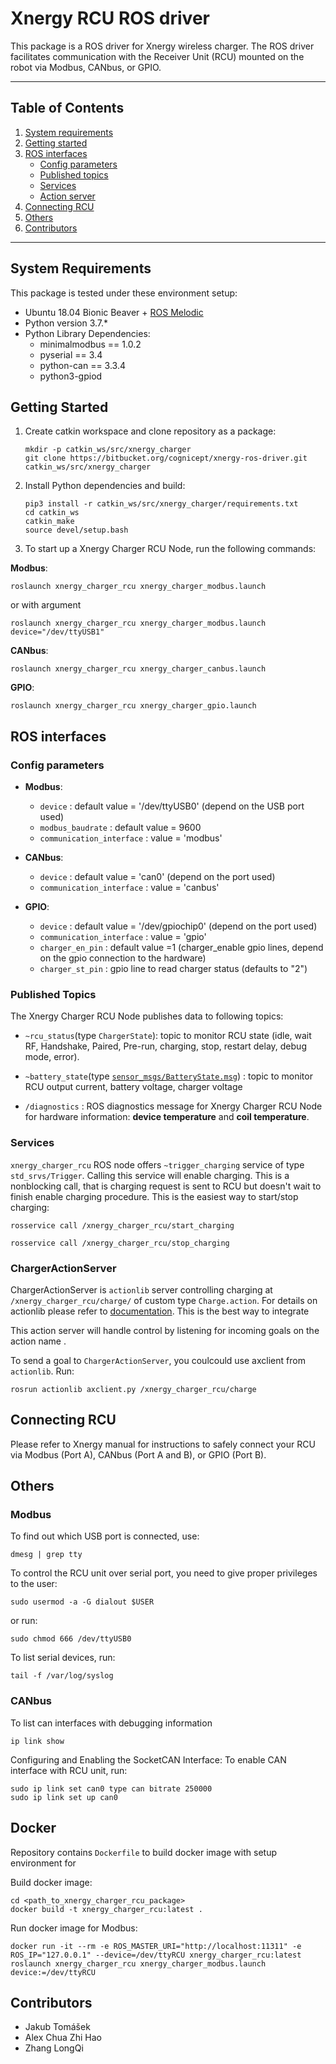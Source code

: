 # Xnergy RCU ROS driver

This package is a ROS driver for Xnergy wireless charger. The ROS driver facilitates communication with the Receiver Unit (RCU) mounted on the robot via Modbus, CANbus, or GPIO.

----

## Table of Contents

1. [System requirements](#system-requirements)
2. [Getting started](#Getting-started)
3. [ROS interfaces](#ros-interfaces)
    * [Config parameters](#config-parameters)
    * [Published topics](#published-topics)
    * [Services](#services)
    * [Action server](#chargeractionserver)
4. [Connecting RCU](#connecting-RCU)
5. [Others](#others)
6. [Contributors](#contributors)

----

## System Requirements

This package is tested under these environment setup:

* Ubuntu 18.04 Bionic Beaver + [ROS Melodic](http://wiki.ros.org/melodic/Installation/Ubuntu)
* Python version 3.7.*
* Python Library Dependencies:
  * minimalmodbus == 1.0.2
  * pyserial == 3.4
  * python-can == 3.3.4
  * python3-gpiod

## Getting Started

1. Create catkin workspace and clone repository as a package:

    ```shell
    mkdir -p catkin_ws/src/xnergy_charger
    git clone https://bitbucket.org/cognicept/xnergy-ros-driver.git catkin_ws/src/xnergy_charger
    ```

2. Install Python dependencies and build:

    ```shell
    pip3 install -r catkin_ws/src/xnergy_charger/requirements.txt
    cd catkin_ws
    catkin_make
    source devel/setup.bash
    ```

3. To start up a Xnergy Charger RCU Node, run the following commands:

**Modbus**:

```shell
roslaunch xnergy_charger_rcu xnergy_charger_modbus.launch
```

or with argument

```shell
roslaunch xnergy_charger_rcu xnergy_charger_modbus.launch device="/dev/ttyUSB1"
```

**CANbus**:

```shell
roslaunch xnergy_charger_rcu xnergy_charger_canbus.launch
```

**GPIO**:

```shell
roslaunch xnergy_charger_rcu xnergy_charger_gpio.launch
```

## ROS interfaces

### Config parameters

* **Modbus**:
  * `device` : default value = '/dev/ttyUSB0' (depend on the USB port used)
  * `modbus_baudrate` : default value = 9600
  * `communication_interface` : value = 'modbus'

* **CANbus**:
  * `device` : default value = 'can0' (depend on the port used)
  * `communication_interface` : value = 'canbus'

* **GPIO**:
  * `device` : default value = '/dev/gpiochip0' (depend on the port used)
  * `communication_interface` : value = 'gpio'
  * `charger_en_pin` : default value =1 (charger_enable gpio lines, depend on the gpio connection to the hardware)
  * `charger_st_pin` : gpio line to read charger status (defaults to "2")

### Published Topics

The Xnergy Charger RCU Node publishes data to following topics:

* `~rcu_status`(type `ChargerState`): topic to monitor RCU state (idle, wait RF, Handshake, Paired, Pre-run, charging, stop, restart delay, debug mode, error).

* `~battery_state`(type [`sensor_msgs/BatteryState.msg`](http://docs.ros.org/en/melodic/api/sensor_msgs/html/msg/BatteryState.html)) : topic to monitor RCU output current, battery voltage, charger voltage

* `/diagnostics` : ROS diagnostics message for Xnergy Charger RCU Node for hardware information: **device temperature** and **coil temperature**.

### Services

`xnergy_charger_rcu` ROS node offers `~trigger_charging` service of type `std_srvs/Trigger`. Calling this service will enable charging. This is a nonblocking call, that is charging request is sent to RCU but doesn't wait to finish enable charging procedure. This is the easiest way to start/stop charging:

```shell
rosservice call /xnergy_charger_rcu/start_charging
```

```shell
rosservice call /xnergy_charger_rcu/stop_charging
```

### ChargerActionServer

ChargerActionServer is `actionlib` server controlling charging at `/xnergy_charger_rcu/charge/` of custom type `Charge.action`. For details on actionlib please refer to [documentation](http://wiki.ros.org/actionlib). This is the best way to integrate  

This action server will handle control by listening for incoming goals on the action name .

To send a goal to `ChargerActionServer`, you coulcould use axclient from `actionlib`. Run:

```shell
rosrun actionlib axclient.py /xnergy_charger_rcu/charge
```

## Connecting RCU

Please refer to Xnergy manual for instructions to safely connect your RCU via Modbus (Port A), CANbus (Port A and B), or GPIO (Port B).

## Others

### Modbus

To find out which USB port is connected, use:

```shell
dmesg | grep tty
```

To control the RCU unit over serial port, you need to give proper privileges to the user:

```shell
sudo usermod -a -G dialout $USER
```

or run:

```shell
sudo chmod 666 /dev/ttyUSB0
```

To list serial devices, run:

```shell
tail -f /var/log/syslog
```

### CANbus

To list can interfaces with debugging information

```shell
ip link show
```

Configuring and Enabling the SocketCAN Interface: To enable CAN interface with RCU unit, run:

```shell
sudo ip link set can0 type can bitrate 250000
sudo ip link set up can0
```

## Docker

Repository contains `Dockerfile` to build docker image with setup environment for

Build docker image:

```shell
cd <path_to_xnergy_charger_rcu_package>
docker build -t xnergy_charger_rcu:latest .
```

Run docker image for Modbus:

```shell
docker run -it --rm -e ROS_MASTER_URI="http://localhost:11311" -e ROS_IP="127.0.0.1" --device=/dev/ttyRCU xnergy_charger_rcu:latest roslaunch xnergy_charger_rcu xnergy_charger_modbus.launch device:=/dev/ttyRCU
```

## Contributors

* Jakub Tomášek
* Alex Chua Zhi Hao
* Zhang LongQi

